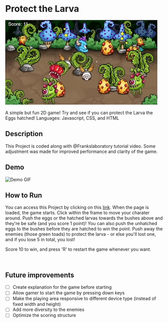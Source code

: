 # Protect the Larva

<img src="./demo.png" alt="Intro Image">

A simple but fun 2D game! Try and see if you can protect the Larva the Eggs hatched!
Languages: Javascript, CSS, and HTML
<br>

## Description

This Project is coded along with @Frankslaboratory tutorial video.
Some adjustment was made for improved performance and clarity of the game.
<br>

## Demo

<img src="" alt="Demo GIF" style="height: 500px">

<br>

## How to Run

You can access this Project by clicking on this <a href="https://hujianni.github.io/Protect-the-Larva/" target="_blank">link</a>.
When the page is loaded, the game starts. Click within the frame to move your charater around. Push the eggs or the hatched larvas towards the bushes above and they're be safe (and you score 1 point)!
You can also push the unhatched eggs to the bushes before they are hatched to win the point.
Push away the enemies (those green toads) to protect the larva - or else you'll lost one, and if you lose 5 in total, you lost!

Score 10 to win, and press 'R' to restart the game whenever you want.

<br>

## Future improvements

- [ ] Create explanation for the game before starting
- [ ] Allow gamer to start the game by pressing down keys
- [ ] Make the playing area responsive to different device type (instead of fixed width and height)
- [ ] Add more diversity to the enemies
- [ ] Optimize the scoring structure
